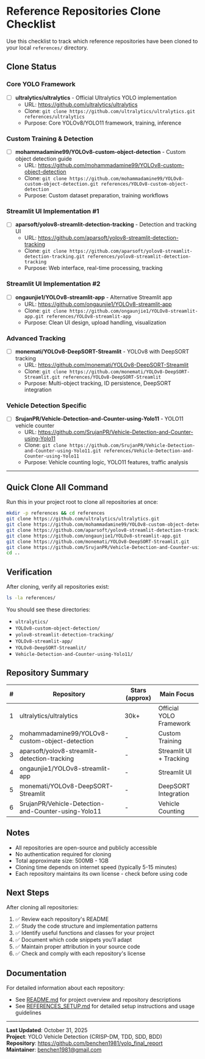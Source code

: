 # Reference Repositories Clone Checklist

Use this checklist to track which reference repositories have been cloned to your local `references/` directory.

## Clone Status

### Core YOLO Framework
- [ ] **ultralytics/ultralytics** - Official Ultralytics YOLO implementation
  - URL: https://github.com/ultralytics/ultralytics
  - Clone: `git clone https://github.com/ultralytics/ultralytics.git references/ultralytics`
  - Purpose: Core YOLOv8/YOLO11 framework, training, inference

### Custom Training & Detection
- [ ] **mohammadamine99/YOLOv8-custom-object-detection** - Custom object detection guide
  - URL: https://github.com/mohammadamine99/YOLOv8-custom-object-detection
  - Clone: `git clone https://github.com/mohammadamine99/YOLOv8-custom-object-detection.git references/YOLOv8-custom-object-detection`
  - Purpose: Custom dataset preparation, training workflows

### Streamlit UI Implementation #1
- [ ] **aparsoft/yolov8-streamlit-detection-tracking** - Detection and tracking UI
  - URL: https://github.com/aparsoft/yolov8-streamlit-detection-tracking
  - Clone: `git clone https://github.com/aparsoft/yolov8-streamlit-detection-tracking.git references/yolov8-streamlit-detection-tracking`
  - Purpose: Web interface, real-time processing, tracking

### Streamlit UI Implementation #2
- [ ] **ongaunjie1/YOLOv8-streamlit-app** - Alternative Streamlit app
  - URL: https://github.com/ongaunjie1/YOLOv8-streamlit-app
  - Clone: `git clone https://github.com/ongaunjie1/YOLOv8-streamlit-app.git references/YOLOv8-streamlit-app`
  - Purpose: Clean UI design, upload handling, visualization

### Advanced Tracking
- [ ] **monemati/YOLOv8-DeepSORT-Streamlit** - YOLOv8 with DeepSORT tracking
  - URL: https://github.com/monemati/YOLOv8-DeepSORT-Streamlit
  - Clone: `git clone https://github.com/monemati/YOLOv8-DeepSORT-Streamlit.git references/YOLOv8-DeepSORT-Streamlit`
  - Purpose: Multi-object tracking, ID persistence, DeepSORT integration

### Vehicle Detection Specific
- [ ] **SrujanPR/Vehicle-Detection-and-Counter-using-Yolo11** - YOLO11 vehicle counter
  - URL: https://github.com/SrujanPR/Vehicle-Detection-and-Counter-using-Yolo11
  - Clone: `git clone https://github.com/SrujanPR/Vehicle-Detection-and-Counter-using-Yolo11.git references/Vehicle-Detection-and-Counter-using-Yolo11`
  - Purpose: Vehicle counting logic, YOLO11 features, traffic analysis

---

## Quick Clone All Command

Run this in your project root to clone all repositories at once:

```bash
mkdir -p references && cd references
git clone https://github.com/ultralytics/ultralytics.git
git clone https://github.com/mohammadamine99/YOLOv8-custom-object-detection.git
git clone https://github.com/aparsoft/yolov8-streamlit-detection-tracking.git
git clone https://github.com/ongaunjie1/YOLOv8-streamlit-app.git
git clone https://github.com/monemati/YOLOv8-DeepSORT-Streamlit.git
git clone https://github.com/SrujanPR/Vehicle-Detection-and-Counter-using-Yolo11.git
cd ..
```

## Verification

After cloning, verify all repositories exist:

```bash
ls -la references/
```

You should see these directories:
- `ultralytics/`
- `YOLOv8-custom-object-detection/`
- `yolov8-streamlit-detection-tracking/`
- `YOLOv8-streamlit-app/`
- `YOLOv8-DeepSORT-Streamlit/`
- `Vehicle-Detection-and-Counter-using-Yolo11/`

## Repository Summary

| # | Repository | Stars (approx) | Main Focus |
|---|------------|----------------|------------|
| 1 | ultralytics/ultralytics | 30k+ | Official YOLO Framework |
| 2 | mohammadamine99/YOLOv8-custom-object-detection | - | Custom Training |
| 3 | aparsoft/yolov8-streamlit-detection-tracking | - | Streamlit UI + Tracking |
| 4 | ongaunjie1/YOLOv8-streamlit-app | - | Streamlit UI |
| 5 | monemati/YOLOv8-DeepSORT-Streamlit | - | DeepSORT Integration |
| 6 | SrujanPR/Vehicle-Detection-and-Counter-using-Yolo11 | - | Vehicle Counting |

## Notes

- All repositories are open-source and publicly accessible
- No authentication required for cloning
- Total approximate size: 500MB - 1GB
- Cloning time depends on internet speed (typically 5-15 minutes)
- Each repository maintains its own license - check before using code

## Next Steps

After cloning all repositories:

1. ✅ Review each repository's README
2. ✅ Study the code structure and implementation patterns
3. ✅ Identify useful functions and classes for your project
4. ✅ Document which code snippets you'll adapt
5. ✅ Maintain proper attribution in your source code
6. ✅ Check and comply with each repository's license

## Documentation

For detailed information about each repository:
- See [README.md](README.md) for project overview and repository descriptions
- See [REFERENCES_SETUP.md](REFERENCES_SETUP.md) for detailed setup instructions and usage guidelines

---

**Last Updated**: October 31, 2025  
**Project**: YOLO Vehicle Detection (CRISP-DM, TDD, SDD, BDD)  
**Repository**: https://github.com/benchen1981/yolo_final_report  
**Maintainer**: benchen1981@gmail.com
